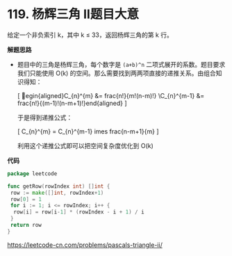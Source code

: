 # 119. 杨辉三角 II**题目大意** 

给定一个非负索引 k，其中 k ≤ 33，返回杨辉三角的第 k 行。

**解题思路**  

- 题目中的三角是杨辉三角，每个数字是 `(a+b)^n` 二项式展开的系数。题目要求我们只能使用 O(k) 的空间。那么需要找到两两项直接的递推关系。由组合知识得知：

  [ egin{aligned}C_{n}^{m} &= frac{n!}{m!(n-m)!} \C_{n}^{m-1} &= frac{n!}{(m-1)!(n-m+1)!}end{aligned} ]

  于是得到递推公式：

  [ C_{n}^{m} = C_{n}^{m-1} 	imes frac{n-m+1}{m} ]

  利用这个递推公式即可以把空间复杂度优化到 O(k)

**代码**  

```go
package leetcode

func getRow(rowIndex int) []int {
 row := make([]int, rowIndex+1)
 row[0] = 1
 for i := 1; i <= rowIndex; i++ {
  row[i] = row[i-1] * (rowIndex - i + 1) / i
 }
 return row
}
```

https://leetcode-cn.com/problems/pascals-triangle-ii/